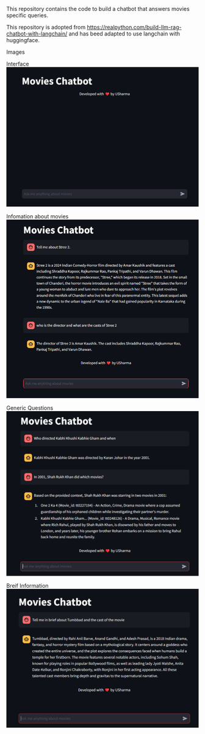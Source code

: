 This repository contains the code to build a chatbot that answers movies specific queries.


This repository is adopted from https://realpython.com/build-llm-rag-chatbot-with-langchain/ and has beed adapted to use langchain with huggingface.





Images

Interface  ![Interface](images/interface.png)



Infomation about movies 
![Stree 2](images/stree_2_info.png)


Generic Questions ![Generic Questions](images/generic_Questions.png)


Breif Information ![Breif Information](images/tumbbad_info.png)